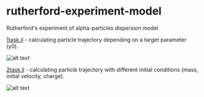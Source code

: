 # rutherford-experiment-model
Rutherford's experiment of alpha-particles dispersion model

[1task.jl](1task.jl) - calculating particle trajectory depending on a target parameter (y0).

![alt text](https://raw.githubusercontent.com/InviewComp/Owl/master/plot1.png)

[2task.jl](2task.jl) - calculating particle trajectory with different initial conditions (mass, initial velocity, charge).

![alt text](https://raw.githubusercontent.com/InviewComp/Owl/master/plot2.png)
